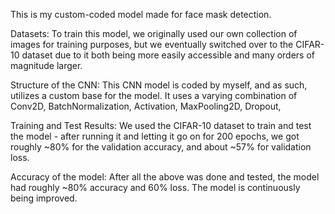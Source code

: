 This is my custom-coded model made for face mask detection.

Datasets:
To train this model, we originally used our own collection of images for training purposes, but we eventually switched over to the CIFAR-10 dataset due to it both being more easily accessible and many orders of magnitude larger.

Structure of the CNN:
This CNN model is coded by myself, and as such, utilizes a custom base for the model. It uses a varying combination of Conv2D, BatchNormalization, Activation, MaxPooling2D, Dropout, 

Training and Test Results:
We used the CIFAR-10 dataset to train and test the model - after running it and letting it go on for 200 epochs, we got roughly ~80% for the validation accuracy, and about ~57% for validation loss.

Accuracy of the model:
After all the above was done and tested, the model had roughly ~80% accuracy and 60% loss. The model is continuously being improved.
